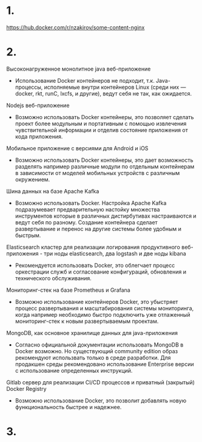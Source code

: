 # 1.

https://hub.docker.com/r/nzakirov/some-content-nginx

# 2.

Высоконагруженное монолитное java веб-приложение
- Использование Docker контейнеров не подходит, т.к. Java-процессы, исполняемые внутри контейнеров Linux (среди них — docker, rkt, runC, lxcfs, и другие), ведут себя не так, как ожидается. 

Nodejs веб-приложение
- Возможно использовать Docker контейнеры, это позволяет сделать  проект более модульным и портативным с помощью извлечения чувствительной информации и отделив состояние  приложения от кода приложения. 

Мобильное приложение c версиями для Android и iOS
- Возможно использовать Docker контейнеры, это дает возможность разделять например различные модули по отдельным контейнерам в зависимости от моделей мобильных устройств с различным окружением.

Шина данных на базе Apache Kafka
 - Возможно использовать Docker. Настройка Apache Kafka подразумевает предварительную настойку множества инструментов которые в различных дистирбутивах настраиваются и ведут себя по разному. Создание контейнера сделает развертывание и перенос на другие системы более удобным и быстрым.

 Elasticsearch кластер для реализации логирования продуктивного веб-приложения - три ноды elasticsearch, два logstash и две ноды kibana
- Рекомендуется использовать Docker, это облегчает процесс оркестрации служб и согласование конфигураций, обновления и технического обслуживания.

Мониторинг-стек на базе Prometheus и Grafana
- Возможно использование контейнеров Docker, это убыстряет процесс развертывания и масштабирования системы мониторинга, когда например необходимо быстро подключить уже отлаженный мониторинг-стек к новым развертываемым проектам.

MongoDB, как основное хранилище данных для java-приложения
- Согласно официальной документации использовать MongoDB в Docker возможно. Но существующий community edition образ рекомендуют использвать только в среде разработки. Для продакшен среды рекомендовано использование Enterprise версии с использование определенных инструкций. 

Gitlab сервер для реализации CI/CD процессов и приватный (закрытый) Docker Registry
- Возможно использование Docker, это позволит добавлять новую функциональность быстрее и надежнее.



# 3.


